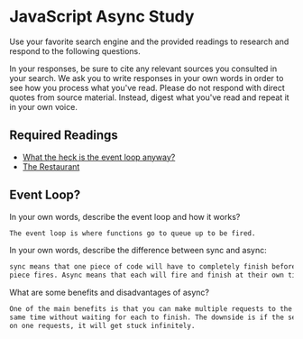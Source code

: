 # JavaScript Async Study

Use your favorite search engine and the provided readings to research and
respond to the following questions.

In your responses, be sure to cite any relevant sources you consulted in your
search. We ask you to write responses in your own words in order to see how you
process what you've read. Please do not respond with direct quotes from source
material. Instead, digest what you've read and repeat it in your own voice.

## Required Readings

-   [What the heck is the event loop anyway?](https://www.youtube.com/watch?v=8aGhZQkoFbQ)
-   [The Restaurant](https://www.codeschool.com/blog/2014/10/30/understanding-node-js/)

## Event Loop?

In your own words, describe the event loop and how it works?

```md
The event loop is where functions go to queue up to be fired.
```

In your own words, describe the difference between sync and async:

```md
sync means that one piece of code will have to completely finish before the next
piece fires. Async means that each will fire and finish at their own times.
```

What are some benefits and disadvantages of async?

```md
One of the main benefits is that you can make multiple requests to the server at the
same time without waiting for each to finish. The downside is if the server gets stuck
on one requests, it will get stuck infinitely. 
```
